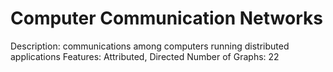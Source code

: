 # Computer Communication Networks

Description: communications among computers running distributed applications
Features: Attributed, Directed
Number of Graphs: 22
